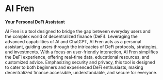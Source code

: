 # AI Fren

**Your Personal DeFi Assistant**

AI Fren is a tool designed to bridge the gap between everyday users and the complex world of decentralized finance (DeFi). Leveraging the advanced capabilities of AI and ChatGPT, AI Fren acts as a personal assistant, guiding users through the intricacies of DeFi protocols, strategies, and investments. With a focus on user-friendly interaction, AI Fren simplifies the DeFi experience, offering real-time data, educational resources, and customized advice. Emphasizing security and privacy, this tool is designed to cater to both beginners and experienced DeFi enthusiasts, making decentralized finance accessible, understandable, and secure for everyone.

